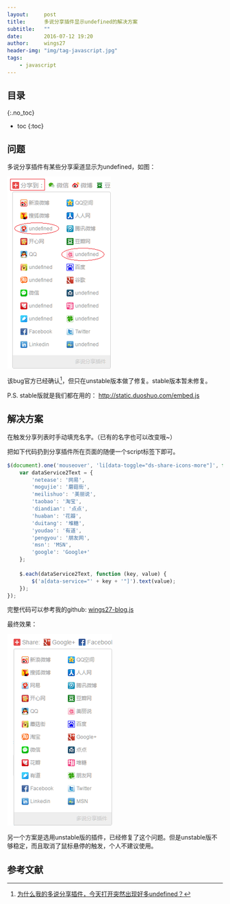 ```yaml
---
layout:     post
title:      多说分享插件显示undefined的解决方案
subtitle:   ""
date:       2016-07-12 19:20
author:     wings27
header-img: "img/tag-javascript.jpg"
tags:
    - javascript
---
```



## 目录
{:.no_toc}

- toc
{:toc}


## 问题

多说分享插件有某些分享渠道显示为undefined，如图：

![duoshuo-share-bug](/img/in-post/duoshuo-share-bug.png)

该bug官方已经确认[^1]，但只在unstable版本做了修复。stable版本暂未修复。

P.S. stable版就是我们都在用的： http://static.duoshuo.com/embed.js


## 解决方案

在触发分享列表时手动填充名字。（已有的名字也可以改变哦~）

把如下代码扔到分享插件所在页面的随便一个script标签下即可。

```javascript
$(document).one('mouseover', 'li[data-toggle="ds-share-icons-more"]', function () {
    var dataService2Text = {
        'netease': '网易',
        'mogujie': '蘑菇街',
        'meilishuo': '美丽说',
        'taobao': '淘宝',
        'diandian': '点点',
        'huaban': '花瓣',
        'duitang': '堆糖',
        'youdao': '有道',
        'pengyou': '朋友网',
        'msn': 'MSN',
        'google': 'Google+'
    };

    $.each(dataService2Text, function (key, value) {
        $('a[data-service="' + key + '"]').text(value);
    });
});
```

完整代码可以参考我的github: [wings27-blog.js](https://github.com/wings27/wings27.github.io/blob/master/js/wings27-blog.js#L67)

最终效果：

![duoshuo-share-bug](/img/in-post/duoshuo-share-bug-fixed.png)

另一个方案是选用unstable版的插件，已经修复了这个问题。但是unstable版不够稳定，而且取消了鼠标悬停的触发，个人不建议使用。


## 参考文献

[^1]: [为什么我的多说分享插件，今天打开突然出现好多undefined？](http://dev.duoshuo.com/threads/56519db55ca0552a02d706b8)
